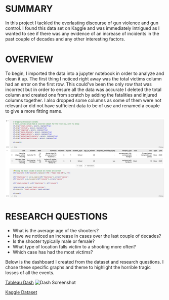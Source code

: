 # SUMMARY
In this project I tackled the everlasting discourse of gun violence and gun control. I found this data set on Kaggle and was immediately intrigued as I wanted to see if there was any evidence of an increase of incidents in the past couple of decades and any other interesting factors.

# OVERVIEW
To begin, I imported the data into a jupyter notebook in order to analyze and clean it up. The first thing I noticed right away was the total victims column had an error on the first row. This could've been the only row that was incorrect but in order to ensure all the data was accurate I deleted the total column and created one from scratch by adding the fatalities and injured columns together. I also dropped some columns as some of them were not relevant or did not have sufficient data to be of use and renamed a couple to give a more fitting name.

![Code Snippet](https://github.com/JBBrian/Gun-Violence-Analysis/blob/d1947acde9cd05b24115211b0da918bd63e21d73/code-snippet.png)

# RESEARCH QUESTIONS

- What is the average age of the shooters?
- Have we noticed an increase in cases over the last couple of decades?
- Is the shooter typically male or female?
- What type of location falls victim to a shooting more often?
- Which case has had the most victims?

Below is the dashboard I created from the dataset and research questions. I chose these specific graphs and theme to highlight the horrible tragic losses of all the events. 

[Tableau Dash](https://public.tableau.com/views/GunViolence_16882679066120/Dashboard1?:language=en-US&publish=yes&:display_count=n&:origin=viz_share_link)
![Dash Screenshot]([https://github.com/JBBrian/Gun-Violence-Analysis/blob/main/dash.png](https://github.com/JBBrian/Gun-Violence-Analysis/blob/5dcc3d735212ff08cef5289cb82adde3d64f0920/dash.png)https://github.com/JBBrian/Gun-Violence-Analysis/blob/5dcc3d735212ff08cef5289cb82adde3d64f0920/dash.png])


[Kaggle Dataset](https://www.kaggle.com/datasets/nidzsharma/us-mass-shootings-19822023)
